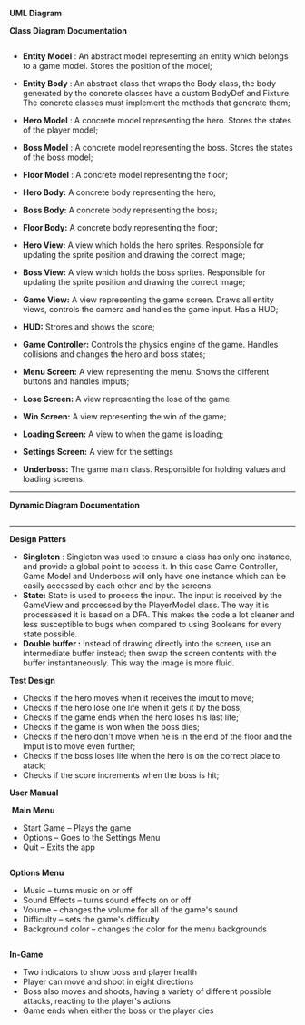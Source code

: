 **UML Diagram**

**Class Diagram Documentation**

 ![]()

- **Entity Model** : An abstract model representing an entity which belongs to a game model. Stores the position of the model;

- **Entity Body** : An abstract class that wraps the Body class, the body generated by the concrete classes have a custom BodyDef and Fixture. The concrete classes must implement the methods that generate them;

- **Hero Model** : A concrete model representing the hero. Stores the states of the player model;
- **Boss Model** : A concrete model representing the boss. Stores the states of the boss model;
- **Floor Model** : A concrete model representing the floor;

- **Hero Body:** A concrete body representing the hero;

- **Boss Body:**  A concrete body representing the boss;

- **Floor Body:** A concrete body representing the floor;

- **Hero View:** A view which holds the hero sprites. Responsible for updating the sprite position and drawing the correct image;

- **Boss View:** A view which holds the boss sprites. Responsible for updating the sprite position and drawing the correct image;

- **Game View:** A view representing the game screen. Draws all entity views, controls the camera and handles the game input. Has a HUD;

- **HUD:** Strores and shows the score;

- **Game Controller:** Controls the physics engine of the game. Handles collisions and changes the hero and boss states;

- **Menu Screen:** A view representing the menu. Shows the different buttons and handles imputs;

- **Lose Screen:** A view representing the lose of the game.

- **Win Screen:** A view representing the win of the game;

- **Loading Screen:** A view to when the game is loading;

- **Settings Screen:** A view for the settings

- **Underboss:** The game main class. Responsible for holding values and loading screens.

** **

**Dynamic Diagram Documentation**

 ![]()

** **

**Design Patters**

- **Singleton** : Singleton was used to ensure a class has only one instance, and provide a global point  to access it. In this case Game Controller, Game Model and Underboss will only have one instance which can be easily accessed by each other and by the screens.
- **State:** State is used to process the input. The input is received by the GameView and processed by the PlayerModel class. The way it is processesed it is based on a DFA. This makes the code a lot cleaner and less susceptible to bugs when compared to using Booleans for every state possible.
- **Double buffer :** Instead of drawing directly into the screen, use an intermediate buffer instead; then swap the screen contents with the buffer instantaneously. This way the image is more fluid.

**Test Design**

- Checks if the hero moves when it receives the imout to move;
- Checks if the hero lose one life when it gets it by the boss;
- Checks if the game ends when the hero loses his last life;
- Checks if the game is won when the boss dies;
- Checks if the hero don&#39;t move when he is in the end of the floor and the imput is to move even further;
- Checks if the boss loses life when the hero is on the correct place to atack;
- Checks if the score increments when the boss is hit;



**User Manual**

 ![]()
**Main Menu**

- Start Game – Plays the game
- Options – Goes to the Settings Menu
- Quit – Exits the app

 ![]()

**Options Menu**

- Music – turns music on or off
- Sound Effects – turns sound effects on or off
- Volume – changes the volume for all of the game&#39;s sound
- Difficulty – sets the game&#39;s difficulty
- Background color – changes the color for the menu backgrounds

 ![]()

**In-Game**

- Two indicators to show boss and player health
- Player can move and shoot in eight directions
- Boss also moves and shoots, having a variety of different possible attacks, reacting to the player&#39;s actions
- Game ends when either the boss or the player dies
